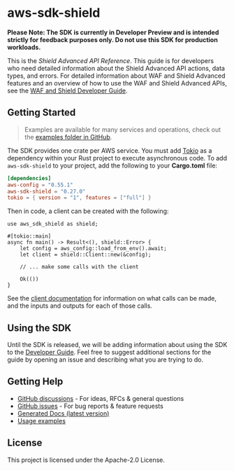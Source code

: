 # aws-sdk-shield

**Please Note: The SDK is currently in Developer Preview and is intended strictly for
feedback purposes only. Do not use this SDK for production workloads.**

This is the _Shield Advanced API Reference_. This guide is for developers who need detailed information about the Shield Advanced API actions, data types, and errors. For detailed information about WAF and Shield Advanced features and an overview of how to use the WAF and Shield Advanced APIs, see the [WAF and Shield Developer Guide](https://docs.aws.amazon.com/waf/latest/developerguide/).

## Getting Started

> Examples are available for many services and operations, check out the
> [examples folder in GitHub](https://github.com/awslabs/aws-sdk-rust/tree/main/examples).

The SDK provides one crate per AWS service. You must add [Tokio](https://crates.io/crates/tokio)
as a dependency within your Rust project to execute asynchronous code. To add `aws-sdk-shield` to
your project, add the following to your **Cargo.toml** file:

```toml
[dependencies]
aws-config = "0.55.1"
aws-sdk-shield = "0.27.0"
tokio = { version = "1", features = ["full"] }
```

Then in code, a client can be created with the following:

```rust,no_run
use aws_sdk_shield as shield;

#[tokio::main]
async fn main() -> Result<(), shield::Error> {
    let config = aws_config::load_from_env().await;
    let client = shield::Client::new(&config);

    // ... make some calls with the client

    Ok(())
}
```

See the [client documentation](https://docs.rs/aws-sdk-shield/latest/aws_sdk_shield/client/struct.Client.html)
for information on what calls can be made, and the inputs and outputs for each of those calls.

## Using the SDK

Until the SDK is released, we will be adding information about using the SDK to the
[Developer Guide](https://docs.aws.amazon.com/sdk-for-rust/latest/dg/welcome.html). Feel free to suggest
additional sections for the guide by opening an issue and describing what you are trying to do.

## Getting Help

* [GitHub discussions](https://github.com/awslabs/aws-sdk-rust/discussions) - For ideas, RFCs & general questions
* [GitHub issues](https://github.com/awslabs/aws-sdk-rust/issues/new/choose) - For bug reports & feature requests
* [Generated Docs (latest version)](https://awslabs.github.io/aws-sdk-rust/)
* [Usage examples](https://github.com/awslabs/aws-sdk-rust/tree/main/examples)

## License

This project is licensed under the Apache-2.0 License.


